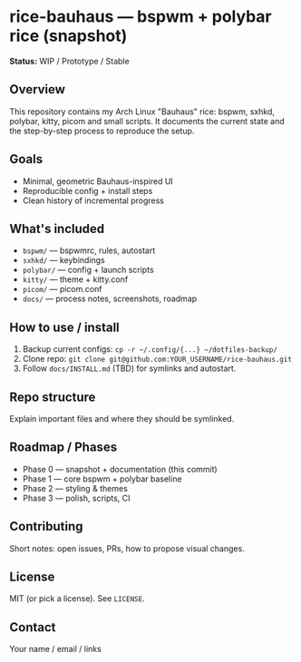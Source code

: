 # rice-bauhaus — bspwm + polybar rice (snapshot)

**Status:** WIP / Prototype / Stable

## Overview
This repository contains my Arch Linux "Bauhaus" rice: bspwm, sxhkd, polybar, kitty, picom and small scripts. It documents the current state and the step-by-step process to reproduce the setup.

## Goals
- Minimal, geometric Bauhaus-inspired UI
- Reproducible config + install steps
- Clean history of incremental progress

## What's included
- `bspwm/` — bspwmrc, rules, autostart
- `sxhkd/` — keybindings
- `polybar/` — config + launch scripts
- `kitty/` — theme + kitty.conf
- `picom/` — picom.conf
- `docs/` — process notes, screenshots, roadmap

## How to use / install
1. Backup current configs: `cp -r ~/.config/{...} ~/dotfiles-backup/`
2. Clone repo: `git clone git@github.com:YOUR_USERNAME/rice-bauhaus.git`
3. Follow `docs/INSTALL.md` (TBD) for symlinks and autostart.

## Repo structure
Explain important files and where they should be symlinked.

## Roadmap / Phases
- Phase 0 — snapshot + documentation (this commit)
- Phase 1 — core bspwm + polybar baseline
- Phase 2 — styling & themes
- Phase 3 — polish, scripts, CI

## Contributing
Short notes: open issues, PRs, how to propose visual changes.

## License
MIT (or pick a license). See `LICENSE`.

## Contact
Your name / email / links

